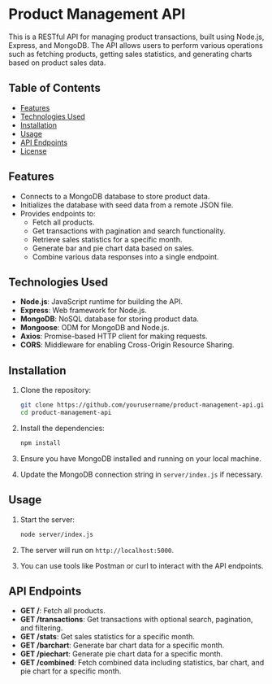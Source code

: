 # Product Management API

This is a RESTful API for managing product transactions, built using Node.js, Express, and MongoDB. The API allows users to perform various operations such as fetching products, getting sales statistics, and generating charts based on product sales data.

## Table of Contents

- [Features](#features)
- [Technologies Used](#technologies-used)
- [Installation](#installation)
- [Usage](#usage)
- [API Endpoints](#api-endpoints)
- [License](#license)

## Features

- Connects to a MongoDB database to store product data.
- Initializes the database with seed data from a remote JSON file.
- Provides endpoints to:
  - Fetch all products.
  - Get transactions with pagination and search functionality.
  - Retrieve sales statistics for a specific month.
  - Generate bar and pie chart data based on sales.
  - Combine various data responses into a single endpoint.

## Technologies Used

- **Node.js**: JavaScript runtime for building the API.
- **Express**: Web framework for Node.js.
- **MongoDB**: NoSQL database for storing product data.
- **Mongoose**: ODM for MongoDB and Node.js.
- **Axios**: Promise-based HTTP client for making requests.
- **CORS**: Middleware for enabling Cross-Origin Resource Sharing.

## Installation

1. Clone the repository:

   ```bash
   git clone https://github.com/yourusername/product-management-api.git
   cd product-management-api
   ```

2. Install the dependencies:

   ```bash
   npm install
   ```

3. Ensure you have MongoDB installed and running on your local machine.

4. Update the MongoDB connection string in `server/index.js` if necessary.

## Usage

1. Start the server:

   ```bash
   node server/index.js
   ```

2. The server will run on `http://localhost:5000`.

3. You can use tools like Postman or curl to interact with the API endpoints.

## API Endpoints

- **GET /**: Fetch all products.
- **GET /transactions**: Get transactions with optional search, pagination, and filtering.
- **GET /stats**: Get sales statistics for a specific month.
- **GET /barchart**: Generate bar chart data for a specific month.
- **GET /piechart**: Generate pie chart data for a specific month.
- **GET /combined**: Fetch combined data including statistics, bar chart, and pie chart for a specific month.
